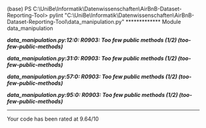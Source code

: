 (base) PS C:\UniBe\Informatik\Datenwissenschaften\AirBnB-Dataset-Reporting-Tool> pylint "C:\UniBe\Informatik\Datenwissenschaften\AirBnB-Dataset-Reporting-Tool\data_manipulation.py"
************* Module data_manipulation

**_data_manipulation.py:12:0: R0903: Too few public methods (1/2) (too-few-public-methods)_**

**_data_manipulation.py:31:0: R0903: Too few public methods (1/2) (too-few-public-methods)_**

**_data_manipulation.py:57:0: R0903: Too few public methods (1/2) (too-few-public-methods)_**

**_data_manipulation.py:95:0: R0903: Too few public methods (1/2) (too-few-public-methods)_**

------------------------------------------------------------------
Your code has been rated at 9.64/10 
